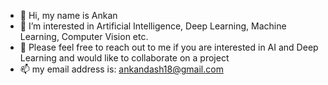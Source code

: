 - 👋 Hi, my name is Ankan
- 👀 I’m interested in Artificial Intelligence, Deep Learning, Machine Learning, Computer Vision etc.
- 💞️ Please feel free to reach out to me if you are interested in AI and Deep Learning and would like to collaborate on a project
- 📫 my email address is: ankandash18@gmail.com

<!---
ankan2709/ankan2709 is a ✨ special ✨ repository because its `README.md` (this file) appears on your GitHub profile.
You can click the Preview link to take a look at your changes.
--->
